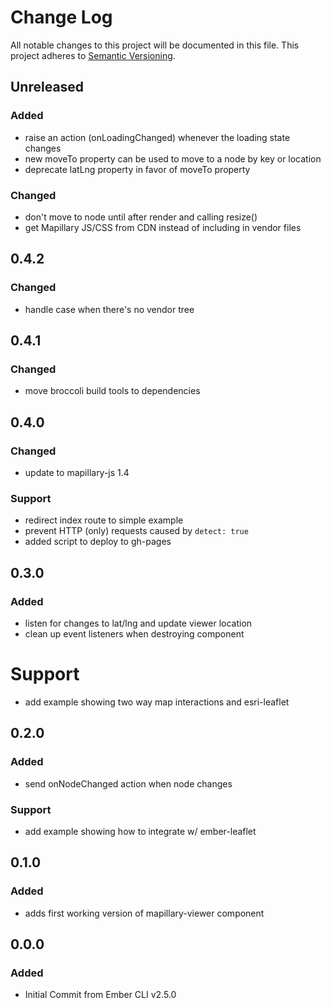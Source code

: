 # Change Log
All notable changes to this project will be documented in this file.
This project adheres to [Semantic Versioning](http://semver.org/).

## Unreleased
### Added
- raise an action (onLoadingChanged) whenever the loading state changes
- new moveTo property can be used to move to a node by key or location
- deprecate latLng property in favor of moveTo property
### Changed
- don't move to node until after render and calling resize()
- get Mapillary JS/CSS from CDN instead of including in vendor files 

## 0.4.2
### Changed
- handle case when there's no vendor tree

## 0.4.1
### Changed
- move broccoli build tools to dependencies

## 0.4.0
### Changed
- update to mapillary-js 1.4
### Support
- redirect index route to simple example
- prevent HTTP (only) requests caused by `detect: true`
- added script to deploy to gh-pages

## 0.3.0
### Added
- listen for changes to lat/lng and update viewer location
- clean up event listeners when destroying component
# Support
- add example showing two way map interactions and esri-leaflet

## 0.2.0
### Added
- send onNodeChanged action when node changes
### Support
- add example showing how to integrate w/ ember-leaflet

## 0.1.0
### Added
- adds first working version of mapillary-viewer component

## 0.0.0
### Added
- Initial Commit from Ember CLI v2.5.0
